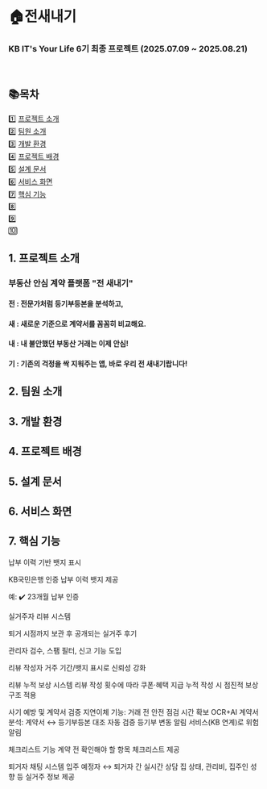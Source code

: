 # 🏠전새내기
### KB IT's Your Life 6기 최종 프로젝트 (2025.07.09 ~ 2025.08.21)

<br>

## 📚목차
1️⃣ [프로젝트 소개](#1.-프로젝트-소개)
<br>
2️⃣ [팀원 소개](#2.-팀원-소개)
<br>
3️⃣ [개발 환경](#2.-개발-환경)
<br>
4️⃣ [프로젝트 배경](#3.-프로젝트-배경)
<br>
5️⃣ [설계 문서](#4.-설계-문서)
<br>
6️⃣ [서비스 화면](#5.-서비스-화면)
<br>
7️⃣ [핵심 기능](#6.-핵심-기능)
<br>
8️⃣
<br>
9️⃣
<br>
🔟

## 1. 프로젝트 소개

### 부동산 안심 계약 플랫폼 "전 새내기"
#### 전 : 전문가처럼 등기부등본을 분석하고, 
#### 새 : 새로운 기준으로 계약서를 꼼꼼히 비교해요. 
#### 내 : 내 불안했던 부동산 거래는 이제 안심!
#### 기 : 기존의 걱정을 싹 지워주는 앱, 바로 우리 전 새내기랍니다!
## 2. 팀원 소개
## 3. 개발 환경
## 4. 프로젝트 배경
## 5. 설계 문서
## 6. 서비스 화면
## 7. 핵심 기능

납부 이력 기반 뱃지 표시

KB국민은행 인증 납부 이력 뱃지 제공

예: ✔️ 23개월 납부 인증


실거주자 리뷰 시스템

퇴거 시점까지 보관 후 공개되는 실거주 후기

관리자 검수, 스팸 필터, 신고 기능 도입

리뷰 작성자 거주 기간/뱃지 표시로 신뢰성 강화


리뷰 누적 보상 시스템
리뷰 작성 횟수에 따라 쿠폰·혜택 지급
누적 작성 시 점진적 보상 구조 적용

사기 예방 및 계약서 검증
지연이체 기능: 거래 전 안전 점검 시간 확보
OCR+AI 계약서 분석: 계약서 ↔ 등기부등본 대조 자동 검증
등기부 변동 알림 서비스(KB 연계)로 위험 알림

체크리스트 기능
계약 전 확인해야 할 항목 체크리스트 제공

퇴거자 채팅 시스템
입주 예정자 ↔ 퇴거자 간 실시간 상담
집 상태, 관리비, 집주인 성향 등 실거주 정보 제공
